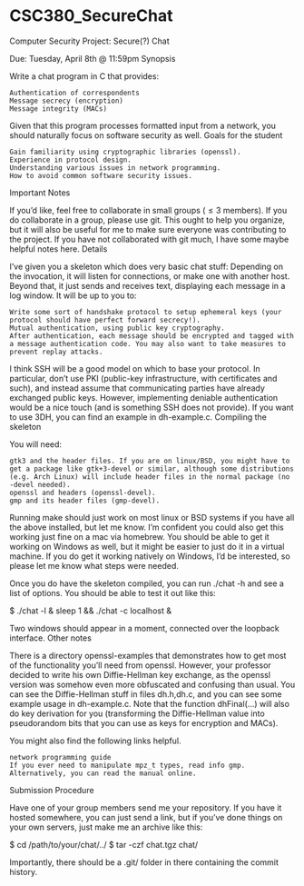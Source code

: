 # CSC380_SecureChat

Computer Security Project: Secure(?) Chat

Due: Tuesday, April 8th @ 11:59pm
Synopsis

Write a chat program in C that provides:

    Authentication of correspondents
    Message secrecy (encryption)
    Message integrity (MACs)

Given that this program processes formatted input from a network, you should naturally focus on software security as well.
Goals for the student

    Gain familiarity using cryptographic libraries (openssl).
    Experience in protocol design.
    Understanding various issues in network programming.
    How to avoid common software security issues.

Important Notes

If you’d like, feel free to collaborate in small groups ( ≤ 3 members). If you do collaborate in a group, please use git. This ought to help you organize, but it will also be useful for me to make sure everyone was contributing to the project. If you have not collaborated with git much, I have some maybe helpful notes here.
Details

I’ve given you a skeleton which does very basic chat stuff: Depending on the invocation, it will listen for connections, or make one with another host. Beyond that, it just sends and receives text, displaying each message in a log window. It will be up to you to:

    Write some sort of handshake protocol to setup ephemeral keys (your protocol should have perfect forward secrecy!).
    Mutual authentication, using public key cryptography.
    After authentication, each message should be encrypted and tagged with a message authentication code. You may also want to take measures to prevent replay attacks.

I think SSH will be a good model on which to base your protocol. In particular, don’t use PKI (public-key infrastructure, with certificates and such), and instead assume that communicating parties have already exchanged public keys. However, implementing deniable authentication would be a nice touch (and is something SSH does not provide). If you want to use 3DH, you can find an example in dh-example.c.
Compiling the skeleton

You will need:

    gtk3 and the header files. If you are on linux/BSD, you might have to get a package like gtk+3-devel or similar, although some distributions (e.g. Arch Linux) will include header files in the normal package (no -devel needed).
    openssl and headers (openssl-devel).
    gmp and its header files (gmp-devel).

Running make should just work on most linux or BSD systems if you have all the above installed, but let me know. I’m confident you could also get this working just fine on a mac via homebrew. You should be able to get it working on Windows as well, but it might be easier to just do it in a virtual machine. If you do get it working natively on Windows, I’d be interested, so please let me know what steps were needed.

Once you do have the skeleton compiled, you can run ./chat -h and see a list of options. You should be able to test it out like this:

$ ./chat -l & sleep 1 && ./chat -c localhost &

Two windows should appear in a moment, connected over the loopback interface.
Other notes

There is a directory openssl-examples that demonstrates how to get most of the functionality you’ll need from openssl. However, your professor decided to write his own Diffie-Hellman key exchange, as the openssl version was somehow even more obfuscated and confusing than usual. You can see the Diffie-Hellman stuff in files dh.h,dh.c, and you can see some example usage in dh-example.c. Note that the function dhFinal(...) will also do key derivation for you (transforming the Diffie-Hellman value into pseudorandom bits that you can use as keys for encryption and MACs).

You might also find the following links helpful.

    network programming guide
    If you ever need to manipulate mpz_t types, read info gmp. Alternatively, you can read the manual online.

Submission Procedure

Have one of your group members send me your repository. If you have it hosted somewhere, you can just send a link, but if you’ve done things on your own servers, just make me an archive like this:

$ cd /path/to/your/chat/../
$ tar -czf chat.tgz chat/

Importantly, there should be a .git/ folder in there containing the commit history.
